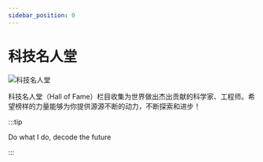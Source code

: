 ```yaml
---
sidebar_position: 0
---
```


# 科技名人堂

![科技名人堂](https://static.getiot.tech/cover-halloffame-tutorial.webp#center)

科技名人堂（Hall of Fame）栏目收集为世界做出杰出贡献的科学家、工程师。希望榜样的力量能够为你提供源源不断的动力，不断探索和进步！

:::tip

Do what I do, decode the future

:::


